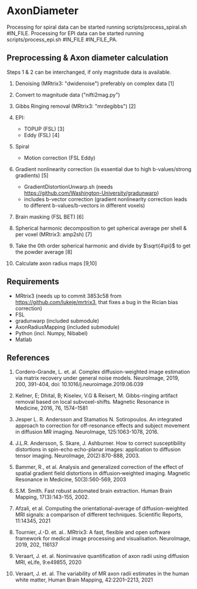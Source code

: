 # AxonDiameter

Processing for spiral data can be started running scripts/process_spiral.sh #IN_FILE.
Processing for EPI data can be started running scripts/process_epi.sh #IN_FILE #IN_FILE_PA.

## Preprocessing & Axon diameter calculation

Steps 1 & 2 can be interchanged, if only magnitude data is available.

1. Denoising (MRtrix3: "dwidenoise") preferably on complex data [1]

2. Convert to magnitude data ("nifti2mag.py")
   
3. Gibbs Ringing removal (MRtrix3: "mrdegibbs") [2]

4. EPI:
   - TOPUP (FSL) [3]
   - Eddy (FSL) [4]

4. Spiral
   - Motion correction (FSL Eddy)

5. Gradient nonlinearity correction (is essential due to high b-values/strong gradients) [5]
   - GradientDistortionUnwarp.sh (needs https://github.com/Washington-University/gradunwarp)
   - includes b-vector correction (gradient nonlinearity correction leads to different b-values/b-vectors in different voxels)

6. Brain masking (FSL BET) [6]

7. Spherical harmonic decomposition to get spherical average per shell & per voxel (MRtrix3: amp2sh) [7]
	
8. Take the 0th order spherical harmonic and divide by $\sqrt{4\pi}$ to get the powder average [8]

9. Calculate axon radius maps [9,10]


## Requirements

- MRtrix3 (needs up to commit 3853c58 from https://github.com/lukeje/mrtrix3, that fixes a bug in the Rician bias correction)
- FSL
- gradunwarp (included submodule)
- AxonRadiusMapping (included submodule)
- Python (incl. Numpy, Nibabel)
- Matlab

## References

1. Cordero-Grande, L. et. al. Complex diffusion-weighted image estimation via matrix recovery under general noise models. NeuroImage, 2019, 200, 391-404, doi: 10.1016/j.neuroimage.2019.06.039

2. Kellner, E; Dhital, B; Kiselev, V.G & Reisert, M. Gibbs-ringing artifact removal based on local subvoxel-shifts. Magnetic Resonance in Medicine, 2016, 76, 1574–1581

3. Jesper L. R. Andersson and Stamatios N. Sotiropoulos. An integrated approach to correction for off-resonance effects and subject movement in diffusion MR imaging. NeuroImage, 125:1063-1078, 2016. 

4. J.L.R. Andersson, S. Skare, J. Ashburner. How to correct susceptibility distortions in spin-echo echo-planar images: application to diffusion tensor imaging. NeuroImage, 20(2):870-888, 2003. 

5. Bammer, R., et al. Analysis and generalized correction of the effect of spatial gradient field distortions in diffusion‐weighted imaging. Magnetic Resonance in Medicine, 50(3):560-569, 2003

6. S.M. Smith. Fast robust automated brain extraction. Human Brain Mapping, 17(3):143-155, 2002.

7. Afzali, et al. Computing the orientational-average of diffusion-weighted MRI signals: a comparison of different techniques. Scientific Reports, 11:14345, 2021

8. Tournier, J.-D. et. al.. MRtrix3: A fast, flexible and open software framework for medical image processing and visualisation. NeuroImage, 2019, 202, 116137

9. Veraart, J. et. al. Noninvasive quantification of axon radii using diffusion MRI, eLife, 9:e49855, 2020

10. Veraart, J. et. al. The variability of MR axon radii estimates in the human white matter, Human Brain Mapping, 42:2201–2213, 2021

